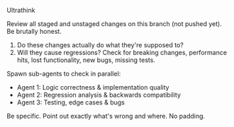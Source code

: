 Ultrathink

Review all staged and unstaged changes on this branch (not pushed yet). Be brutally honest.

1. Do these changes actually do what they're supposed to? 
2. Will they cause regressions? Check for breaking changes, performance hits, lost functionality, new bugs, missing tests.

Spawn sub-agents to check in parallel:
- Agent 1: Logic correctness & implementation quality
- Agent 2: Regression analysis & backwards compatibility  
- Agent 3: Testing, edge cases & bugs

Be specific. Point out exactly what's wrong and where. No padding.
